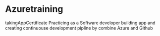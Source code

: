# Azuretraining
takingAppCertificate
Practicing as a Software developer building app and creating continuouse development pipline by combine Azure and Github
